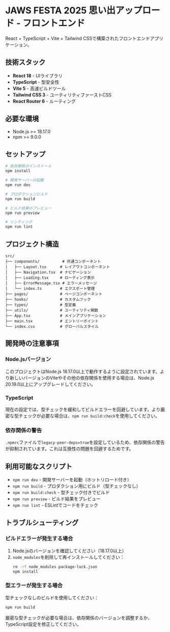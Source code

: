 # JAWS FESTA 2025 思い出アップロード - フロントエンド

React + TypeScript + Vite + Tailwind CSSで構築されたフロントエンドアプリケーション。

## 技術スタック

- **React 18** - UIライブラリ
- **TypeScript** - 型安全性
- **Vite 5** - 高速ビルドツール
- **Tailwind CSS 3** - ユーティリティファーストCSS
- **React Router 6** - ルーティング

## 必要な環境

- Node.js >= 18.17.0
- npm >= 9.0.0

## セットアップ

```bash
# 依存関係のインストール
npm install

# 開発サーバーの起動
npm run dev

# プロダクションビルド
npm run build

# ビルド結果のプレビュー
npm run preview

# リンティング
npm run lint
```

## プロジェクト構造

```
src/
├── components/          # 共通コンポーネント
│   ├── Layout.tsx      # レイアウトコンポーネント
│   ├── Navigation.tsx  # ナビゲーション
│   ├── Loading.tsx     # ローディング表示
│   ├── ErrorMessage.tsx # エラーメッセージ
│   └── index.ts        # エクスポート管理
├── pages/              # ページコンポーネント
├── hooks/              # カスタムフック
├── types/              # 型定義
├── utils/              # ユーティリティ関数
├── App.tsx             # メインアプリケーション
├── main.tsx            # エントリーポイント
└── index.css           # グローバルスタイル
```

## 開発時の注意事項

### Node.jsバージョン

このプロジェクトはNode.js 18.17.0以上で動作するように設定されています。より新しいバージョンのViteやその他の依存関係を使用する場合は、Node.js 20.19.0以上にアップグレードしてください。

### TypeScript

現在の設定では、型チェックを緩和してビルドエラーを回避しています。より厳密な型チェックが必要な場合は、`npm run build:check`を使用してください。

### 依存関係の警告

`.npmrc`ファイルで`legacy-peer-deps=true`を設定しているため、依存関係の警告が抑制されています。これは互換性の問題を回避するためです。

## 利用可能なスクリプト

- `npm run dev` - 開発サーバーを起動（ホットリロード付き）
- `npm run build` - プロダクション用にビルド（型チェックなし）
- `npm run build:check` - 型チェック付きでビルド
- `npm run preview` - ビルド結果をプレビュー
- `npm run lint` - ESLintでコードをチェック

## トラブルシューティング

### ビルドエラーが発生する場合

1. Node.jsのバージョンを確認してください（18.17.0以上）
2. `node_modules`を削除して再インストールしてください：
   ```bash
   rm -rf node_modules package-lock.json
   npm install
   ```

### 型エラーが発生する場合

型チェックなしのビルドを使用してください：
```bash
npm run build
```

厳密な型チェックが必要な場合は、依存関係のバージョンを調整するか、TypeScript設定を修正してください。